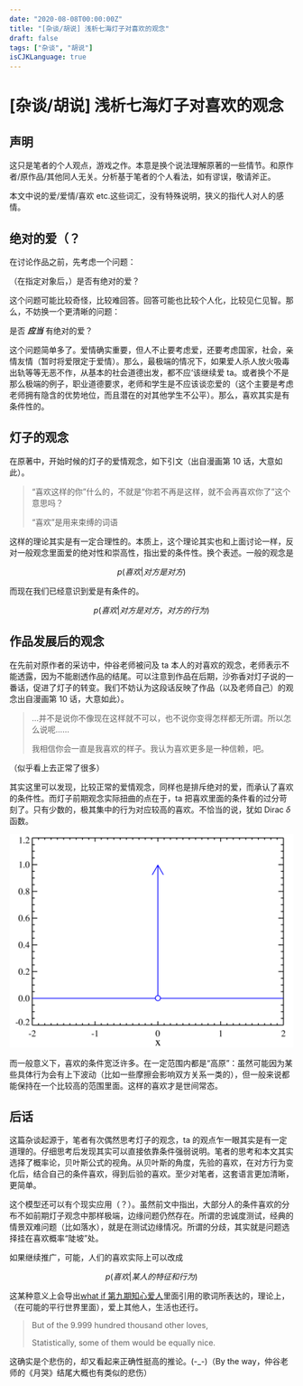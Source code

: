 ```yaml
---
date: "2020-08-08T00:00:00Z"
title: "[杂谈/胡说] 浅析七海灯子对喜欢的观念"
draft: false
tags: ["杂谈", "胡说"]
isCJKLanguage: true
---
```


# [杂谈/胡说] 浅析七海灯子对喜欢的观念

## 声明

这只是笔者的个人观点，游戏之作。本意是换个说法理解原著的一些情节。和原作者/原作品/其他同人无关。分析基于笔者的个人看法，如有谬误，敬请斧正。

本文中说的爱/爱情/喜欢 etc.这些词汇，没有特殊说明，狭义的指代人对人的感情。

## 绝对的爱（？

在讨论作品之前，先考虑一个问题：

（在指定对象后，）是否有绝对的爱？

这个问题可能比较奇怪，比较难回答。回答可能也比较个人化，比较见仁见智。那么，不妨换一个更清晰的问题：

是否 **_应当_** 有绝对的爱？

这个问题简单多了。爱情确实重要，但人不止要考虑爱，还要考虑国家，社会，亲情友情（暂时将爱限定于爱情）。那么，最极端的情况下，如果爱人杀人放火吸毒出轨等等无恶不作，从基本的社会道德出发，都不应‘该继续爱 ta。或者换个不是那么极端的例子，职业道德要求，老师和学生是不应该谈恋爱的（这个主要是考虑老师拥有隐含的优势地位，而且潜在的对其他学生不公平）。那么，喜欢其实是有条件性的。

## 灯子的观念

在原著中，开始时候的灯子的爱情观念，如下引文（出自漫画第 10 话，大意如此）。

> “喜欢这样的你”什么的，不就是“你若不再是这样，就不会再喜欢你了”这个意思吗？
>
> “喜欢”是用来束缚的词语

这样的理论其实是有一定合理性的。本质上，这个理论其实也和上面讨论一样，反对一般观念里面爱的绝对性和崇高性，指出爱的条件性。换个表述。一般的观念是

$$
p(喜欢|对方是对方)
$$

而现在我们已经意识到爱是有条件的。

$$
p(喜欢|对方是对方，对方的行为)
$$

## 作品发展后的观念

在先前对原作者的采访中，仲谷老师被问及 ta 本人的对喜欢的观念，老师表示不能透露，因为不能剧透作品的结尾。可以注意到作品在后期，沙弥香对灯子说的一番话，促进了灯子的转变。我们不妨认为这段话反映了作品（以及老师自己）的观念出自漫画第 10 话，大意如此）。

> …并不是说你不像现在这样就不可以，也不说你变得怎样都无所谓。所以怎么说呢……
>
> 我相信你会一直是我喜欢的样子。我认为喜欢更多是一种信赖，吧。

（似乎看上去正常了很多）

其实这里可以发现，比较正常的爱情观念，同样也是排斥绝对的爱，而承认了喜欢的条件性。而灯子前期观念实际扭曲的点在于，ta 把喜欢里面的条件看的过分苛刻了。只有少数的，极其集中的行为对应较高的喜欢。不恰当的说，犹如 Dirac $\delta$函数。

![delta函数](/assets/img/delta%20func.png)

而一般意义下，喜欢的条件宽泛许多。在一定范围内都是“高原”：虽然可能因为某些具体行为会有上下波动（比如一些摩擦会影响双方关系一类的），但一般来说都能保持在一个比较高的范围里面。这样的喜欢才是世间常态。

## 后话

这篇杂谈起源于，笔者有次偶然思考灯子的观念，ta 的观点乍一眼其实是有一定道理的。仔细思考后发现其实可以直接依靠条件强弱说明。笔者的思考和本文其实选择了概率论，贝叶斯公式的视角。从贝叶斯的角度，先验的喜欢，在对方行为变化后，结合自己的条件喜欢，得到后验的喜欢。至少对笔者，这套语言更加清晰，更简单。

这个模型还可以有个现实应用（？）。虽然前文中指出，大部分人的条件喜欢的分布不如前期灯子观念中那样极端，边缘问题仍然存在。所谓的忠诚度测试，经典的情景双难问题（比如落水），就是在测试边缘情况。所谓的分歧，其实就是问题选择挂在喜欢概率“陡坡”处。

如果继续推广，可能，人们的喜欢实际上可以改成

$$
p(喜欢|某人的特征和行为)
$$

这某种意义上会导出[what if 第九期知心爱人](https://what-if.xkcd.com/9/)里面引用的歌词所表达的，理论上，（在可能的平行世界里面），爱上其他人，生活也还行。

> But of the 9.999 hundred thousand other loves,
>
> Statistically, some of them would be equally nice.

这确实是个悲伤的，却又看起来正确性挺高的推论。(-\_-)（By the way，仲谷老师的《月哭》结尾大概也有类似的悲伤）
